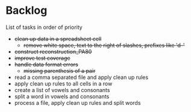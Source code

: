 # Backlog

List of tasks in order of priority

- ~~clean up data in a spreadsheet cell~~
  - ~~remove white space, text to the right of slashes, prefixes like 'd-'~~
- ~~construct reconstruction_PA80~~
- ~~improve test coverage~~
- ~~handle data format errors~~
  - ~~missing parenthesis of a pair~~
- read a comma separated file and apply clean up rules
- apply clean up rules to all cells in a row
- create a list of vowels and consonants
- split a word in vowels and consonants
- process a file, apply clean up rules and split words